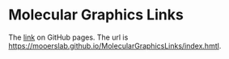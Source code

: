 # Molecular Graphics Links

The [link](https://mooerslab.github.io/MolecularGraphicsLinks/index.hmtl) on GitHub pages. 
The url is https://mooerslab.github.io/MolecularGraphicsLinks/index.hmtl.

